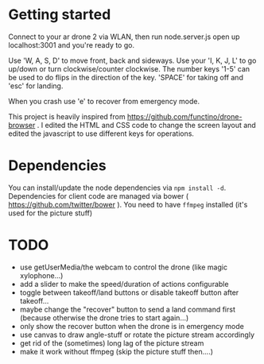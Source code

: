 Getting started
======
Connect to your ar drone 2 via WLAN, then run node.server.js open up localhost:3001 and you're ready to go.

Use 'W, A, S, D' to move front, back and sideways. Use your 'I, K, J, L' to go up/down or turn clockwise/counter clockwise.
The  number keys '1-5' can be used to do flips in the direction of the key.
'SPACE' for taking off and 'esc' for landing.

When you crash use 'e' to recover from emergency mode.

This project is heavily inspired from https://github.com/functino/drone-browser .
I edited the HTML and CSS code to change the screen layout and edited the javascript to use different keys for operations.

Dependencies
=======
You can install/update the node dependencies via `npm install -d`.
Dependencies for client code are managed via bower ( https://github.com/twitter/bower ). 
You need to have `ffmpeg` installed (it's used for the picture stuff)

TODO
======
- use getUserMedia/the webcam to control the drone (like magic xylophone...)
- add a slider to make the speed/duration of actions configurable
- toggle between takeoff/land buttons or disable takeoff button after takeoff...
- maybe change the "recover" button to send a land command first (because otherwise the drone tries to start again...)
- only show the recover button when the drone is in emergency mode
- use canvas to draw angle-stuff or rotate the picture stream accordingly
- get rid of the (sometimes) long lag of the picture stream 
- make it work without ffmpeg (skip the picture stuff then....)
